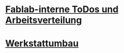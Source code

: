 # [Fablab-interne ToDos und Arbeitsverteilung](Fablab-interne_ToDos_und_Arbeitsverteilung "wikilink")

# [Werkstattumbau](Werkstattumbau "wikilink")